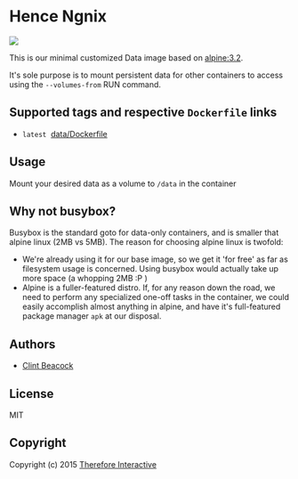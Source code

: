 # Hence Ngnix

[![](https://badge.imagelayers.io/hence/data:latest.svg)](https://imagelayers.io/?images=hence/data:latest 'Get your own badge on imagelayers.io')

This is our minimal customized Data image based on [alpine:3.2](https://registry.hub.docker.com/_/alpine/).

It's sole purpose is to mount persistent data for other containers to access using the `--volumes-from` RUN command.

## Supported tags and respective `Dockerfile` links
* `latest`&nbsp;&nbsp;[data/Dockerfile](https://github.com/hence-io/images/blob/master/data/Dockerfile)

## Usage
Mount your desired data as a volume to `/data` in the container

## Why not busybox?
Busybox is the standard goto for data-only containers, and is smaller that alpine linux (2MB vs 5MB).  The reason for choosing alpine linux is twofold:
* We're already using it for our base image, so we get it 'for free' as far as filesystem usage is concerned.  Using busybox would actually take up more space (a whopping 2MB :P )
* Alpine is a fuller-featured distro.  If, for any reason down the road, we need to perform any specialized one-off tasks in the container, we could easily accomplish almost anything in alpine, and have it's full-featured package manager `apk` at our disposal.

## Authors
* [Clint Beacock](https://github.com/clintbeacock)

## License
MIT

## Copyright
Copyright (c) 2015 [Therefore Interactive](http://therefore.ca)
